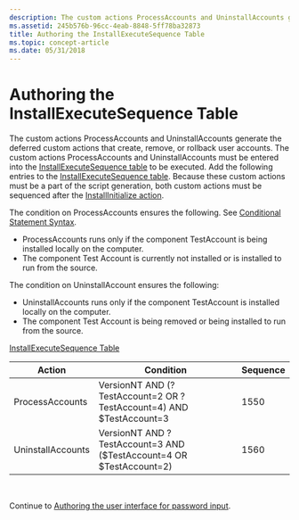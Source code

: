 ```yaml
---
description: The custom actions ProcessAccounts and UninstallAccounts generate the deferred custom actions that create, remove, or rollback user accounts.
ms.assetid: 245b576b-96cc-4eab-8848-5ff78ba32873
title: Authoring the InstallExecuteSequence Table
ms.topic: concept-article
ms.date: 05/31/2018
---
```


# Authoring the InstallExecuteSequence Table

The custom actions ProcessAccounts and UninstallAccounts generate the deferred custom actions that create, remove, or rollback user accounts. The custom actions ProcessAccounts and UninstallAccounts must be entered into the [InstallExecuteSequence table](installexecutesequence-table.md) to be executed. Add the following entries to the [InstallExecuteSequence table](installexecutesequence-table.md). Because these custom actions must be a part of the script generation, both custom actions must be sequenced after the [InstallInitialize action](installinitialize-action.md).

The condition on ProcessAccounts ensures the following. See [Conditional Statement Syntax](conditional-statement-syntax.md).

-   ProcessAccounts runs only if the component TestAccount is being installed locally on the computer.
-   The component Test Account is currently not installed or is installed to run from the source.

The condition on UninstallAccount ensures the following:

-   UninstallAccounts runs only if the component TestAccount is installed locally on the computer.
-   The component Test Account is being removed or being installed to run from the source.

[InstallExecuteSequence Table](installexecutesequence-table.md)



| Action            | Condition                                                           | Sequence |
|-------------------|---------------------------------------------------------------------|----------|
| ProcessAccounts   | VersionNT AND (?TestAccount=2 OR ?TestAccount=4) AND $TestAccount=3 | 1550     |
| UninstallAccounts | VersionNT AND ?TestAccount=3 AND ($TestAccount=4 OR $TestAccount=2) | 1560     |



 

Continue to [Authoring the user interface for password input](authoring-the-user-interface-for-password-input.md).

 

 



